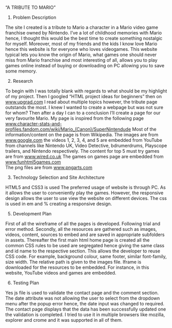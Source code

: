 “A TRIBUTE TO MARIO”
1.	Problem Description 

The site I created is a tribute to Mario a character in a Mario video game franchise owned by Nintendo. I’ve a lot of childhood memories with Mario hence, I thought this would be the best time to create something nostalgic for myself. Moreover, most of my friends and the kids I know love Mario hence this website is for everyone who loves videogames. This website typical lets you know the origin of Mario, what games one should never miss from Mario franchise and most interesting of all, allows you to play games online instead of buying or downloading on PC allowing you to save some memory.

2.	Research

To begin with I was totally blank with regards to what should be my highlight of my project. Then I googled “HTML project ideas for beginners” then on www.upgrad.com I read about multiple topics however, the tribute page outstands the most. I knew I wanted to create a webpage but was not sure for whom? Then after a day I can to a conclusion I’ll create a page for our very favourite Mario. 
My page is inspired from the following page www.character-stats-and-profiles.fandom.com/wiki/Mario_(Canon)/SuperNintendude 
Most of the information/content on the page is from Wikipedia. The images are from www.google.com the videos 1, 2, 3, 4, and 5 are embedded from YouTube from channels like Nintendo UK, Video Detective, bdrumerdrums, Playscope trailers, and Nintendo respectively.
The content for top 5 must try games are from www.wired.co.uk 
The games on games page are embedded from www.funhtml5games.com  
The png files are from www.pngarts.com  


3.	Technology Selection and Site Architecture 

HTML5  and CSS3 is used 
The preferred usage of website is through PC. As it allows the user to conveniently play the games. However, the responsive design allows the user to use view the website on different devices.
The css is used in em and % creating a responsive design.


5.	Development Plan 

First of all the wireframe of all the pages is developed. Following trial and error method. 
Secondly, all the resources are gathered such as images, videos, content, sources to embed and are saved in appropriate subfolders in assets.
Thereafter the first main html home page is created all the common CSS rules to be used are segregated hence giving the same class and id name to the respective section. This allows the developer to reuse CSS code. For example, background colour, same footer, similar font-family, size width.
The relative path is given to the images file.
Iframe is downloaded for the resources to be embedded. For instance, in this website, YouTube videos and games are embedded.

6.	Testing Plan 

Yes js file is used to validate the contact page and the comment section. The date attribute was not allowing the user to select from the dropdown menu after the popup error hence, the date input was changed to required.
The contact page displays that the data has been successfully updated one the validation is completed.
I tried to use it in multiple browsers like mozilla, explorer and crome and it was supported in all of them.




